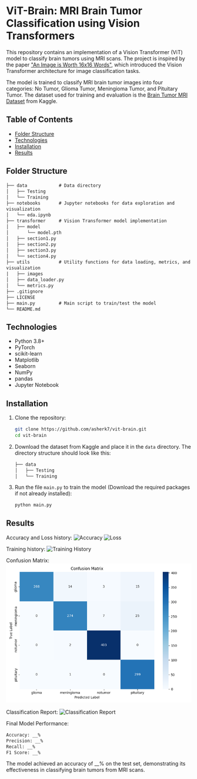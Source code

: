 # ViT-Brain: MRI Brain Tumor Classification using Vision Transformers

This repository contains an implementation of a Vision Transformer (ViT) model to classify brain tumors using MRI scans. The project is inspired by the paper ["An Image is Worth 16x16 Words"](https://arxiv.org/abs/2010.11929), which introduced the Vision Transformer architecture for image classification tasks.  

The model is trained to classify MRI brain tumor images into four categories: No Tumor, Glioma Tumor, Meningioma Tumor, and Pituitary Tumor. The dataset used for training and evaluation is the [Brain Tumor MRI Dataset](https://www.kaggle.com/datasets/masoudnickparvar/brain-tumor-mri-dataset) from Kaggle.

## Table of Contents
- [Folder Structure](#folder-structure)
- [Technologies](#technologies)
- [Installation](#installation)
- [Results](#results)

## Folder Structure
```
├── data            # Data directory
│   ├── Testing 
│   └── Training
├── notebooks       # Jupyter notebooks for data exploration and visualization
│   └── eda.ipynb
├── transformer     # Vision Transformer model implementation
│   ├── model
│       └── model.pth
│   ├── section1.py
│   ├── section2.py
│   ├── section3.py
│   └── section4.py
├── utils           # Utility functions for data loading, metrics, and visualization
|   ├── images
│   ├── data_loader.py
│   └── metrics.py
├── .gitignore
├── LICENSE
├── main.py         # Main script to train/test the model
└── README.md
```

## Technologies
- Python 3.8+
- PyTorch
- scikit-learn
- Matplotlib
- Seaborn
- NumPy
- pandas
- Jupyter Notebook

## Installation
1. Clone the repository:
   ```bash
   git clone https://github.com/asherk7/vit-brain.git
   cd vit-brain
    ```
2. Download the dataset from Kaggle and place it in the `data` directory. The directory structure should look like this:
   ```
   ├── data
   │   ├── Testing
   │   └── Training
   ```
3. Run the file `main.py` to train the model (Download the required packages if not already installed):
   ```bash
   python main.py
   ```

## Results

Accuracy and Loss history:
![Accuracy](utils/images/accuracy.png)
![Loss](utils/images/loss.png)

Training history:
![Training History](utils/images/training_history.png)

Confusion Matrix:
![Confusion Matrix](utils/images/confusion_matrix.png)

Classification Report:
![Classification Report](utils/images/classification_report.png)

Final Model Performance:
```
Accuracy: __%
Precision: __%
Recall: __%
F1 Score: __%
```
The model achieved an accuracy of __% on the test set, demonstrating its effectiveness in classifying brain tumors from MRI scans.